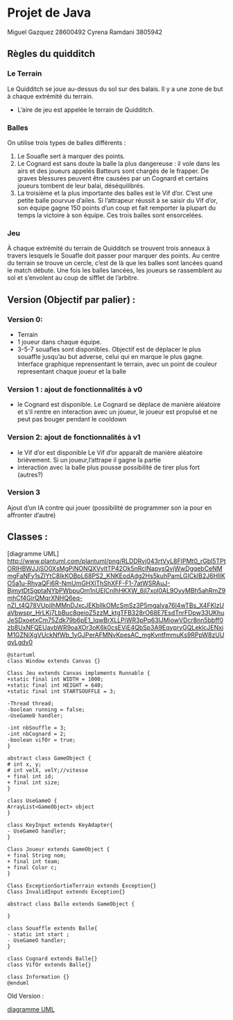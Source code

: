 Projet de Java
==============

Miguel Gazquez 28600492
Cyrena Ramdani 3805942

Règles du quidditch
-------------------

### Le Terrain
Le Quidditch se joue au-dessus du sol sur des balais. Il y a une zone de but à chaque extrémité du terrain. 
- L’aire de jeu est appelée le terrain de Quidditch.

### Balles
On utilise trois types de balles différents :

1. Le Souafle sert à marquer des points.
2. Le Cognard est sans doute la balle la plus dangereuse : il vole dans les airs et des joueurs appelés Batteurs sont chargés de le frapper. De graves blessures peuvent être causées par un Cognard et certains joueurs tombent de leur balai, déséquilibrés.
3. La troisième et la plus importante des balles est le Vif d’or. C’est une petite balle pourvue d’ailes.  Si l’attrapeur réussit à se saisir du Vif d’or, son équipe gagne 150 points d’un coup et fait remporter la plupart du temps la victoire à son équipe. Ces trois balles sont ensorcelées.

### Jeu
À chaque extrémité du terrain de Quidditch se trouvent trois anneaux à travers lesquels le Souafle doit passer pour marquer des points. Au centre du terrain se trouve un cercle, c’est de là que les balles sont lancées quand le match débute. Une fois les balles lancées, les joueurs se rassemblent au sol et s’envolent au coup de sifflet de l’arbitre.



Version (Objectif par palier) : 
-------------------------------

### Version 0: 

- Terrain
- 1 joueur dans chaque équipe.
- 3-5-7  souafles sont disponibles. 
Objectif est de déplacer le plus souaffle jusqu’au but adverse, celui qui en marque le plus gagne. 
Interface graphique reprensentant le terrain, avec un point de couleur representant chaque joueur et la balle



### Version 1 : ajout de fonctionnalités à v0 
- le Cognard est disponible. 
Le Cognard se déplace de manière aléatoire et s’il rentre en interaction avec un joueur, le joueur est propulsé et ne peut pas bouger pendant le cooldown


### Version 2:  ajout de fonctionnalités à v1
- le Vif d’or est disponible 
Le Vif d’or apparaît de manière aléatoire brièvement. Si un joueur,l’attrape il gagne la partie 
- interaction avec la balle plus pousse
possibilité de tirer plus fort (autres?)

### Version 3
Ajout d’un IA contre qui jouer (possibilité de programmer son ia pour en affronter d’autre)

Classes :
---------
[diagramme UML]
http://www.plantuml.com/plantuml/png/RLDDRvj043rtVyL8FIPMt0_rGbl5TPtORIHBWJJjSO0XsMgPjNONQXVvltTP42Ok5nRclNapysQvjWwDgqebCeNMmgFaNFy1sZlYtC8IkKOBpL68PS2_KNKEodAdg2Hs5kuhPamLGICklB2J6HIIKO5a1u-RhyaQFi6R-NmUmGHXlThShXFF-F1-7atWSRAuJ-BjmytDtSgptaNYbPWbpuOm1nUEICnIhHKXW_6jI7xol0AL9OyyMBh5ahRmZ9mhCf4GirQMqrXNHQ6eq-nZI_t4Q78VUpjIhMMnDJxcJEKblIkOMcSmSz3P5mgalya76l4wTBs_X4FKlzUaVbwspr_HrLKj7LbBuc8qeioZ5zzM_ktgTFB328rO68E7EsdTnrFDpw33UKhuJeSDxoetxCm75Zdk79b6pE1_IqwBrXLLPiWR3pPq63lJMiowVDcr8nn5bbff0zb8UxNFQEUavbWR9oaXOr3oK6k0csEViE4QbSp3A9EqypryGQLeklcJENxjM1GZNiXgVUckNfWb_1yGJPerAFMNvKpesAC_mgKvntfmmuKs9RPpW8zUUqvLgdy0

```uml
@startuml
class Window extends Canvas {}

Class Jeu extends Canvas implements Runnable {
+static final int WIDTH = 1000; 
+static final int HEIGHT = 640;
+static final int STARTSOUFFLE = 3;
	
-Thread thread;
-boolean running = false;
-UseGameO handler;

-int nbSouffle = 3;
-int nbCognard = 2;
-boolean vifOr = true;
}

abstract class GameObject {
# int x, y;
# int velX, velY;//vitesse
+ final int id;
+ final int size;
}

class UseGameO {
ArrayList<GameObject> object
}

class KeyInput extends KeyAdapter{
- UseGameO handler;
}

Class Joueur extends GameObject {
+ final String nom;
+ final int team;
+ final Color c;
}

Class ExceptionSortieTerrain extends Exception{}
Class InvalidInput extends Exception{}

abstract class Balle extends GameObject {

}

class Souaffle extends Balle{
- static int start ;
- UseGameO handler;
}

class Cognard extends Balle{}
class VifOr extends Balle{}

class Information {}
@enduml
```

Old Version : 

[diagramme UML](http://www.plantuml.com/plantuml/uml/dP2nJW91441hvokcX91hh8q1YGN4n09ZOopcxkPmpDmkcPr52E7VHHQYHcsiBfUtRz_CZfEJUUuL93XRHmtZfEkaUQ5Q6NTmCLf7QR4rUXiyi1b9G1_27W0QfPHmpda7rJncplPq-OolK4tCQ7idoQzkI9MliORgv7w8qwDN39H-fTnpyFIzMqbmt9JF5ieGTSnBji4GHdMCoXImYQgI98R1iOJry3DmksbuvGUsYER2v-5vunpQBtYtFmcpi2QLTXPMsNyz1bGdDseSo-gb-QyDzkVdMyHCNQTy3fPB3x62ft4PoDe_wADqz_Q3mVZmctjz1m00)
